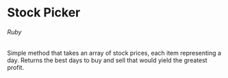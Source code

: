 # Stock Picker
###### Ruby
Simple method that takes an array of stock prices, each item representing a day. Returns the best days to buy and sell that would yield the greatest profit.
